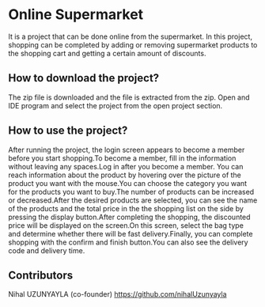 # Online Supermarket
It is a project that can be done online from the supermarket.
In this project, shopping can be completed by adding or removing supermarket products to the shopping cart and getting a certain amount of discounts.

## How to download the project?
The zip file is downloaded and the file is extracted from the zip. Open and IDE program and select the project from the open project section.

## How to use the project?
After running the project, the login screen appears to become a member before you start shopping.To become a member, fill in the
information without leaving any spaces.Log in after you become a member. You can reach information about the product by hovering over the
picture of the product you want with the mouse.You can choose the category you want for the products you want to buy.The number of
products can be increased or decreased.After the desired products are selected, you can see the name of the products and the total price in the
the shopping list on the side by pressing the display button.After completing the shopping, the discounted price will be displayed on the
screen.On this screen, select the bag type and determine whether there will be fast delivery.Finally, you can complete shopping with the confirm
and finish button.You can also see the delivery code and delivery time.

## Contributors
Nihal UZUNYAYLA (co-founder) https://github.com/nihalUzunyayla
